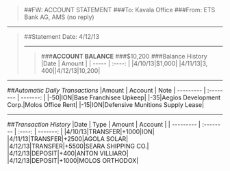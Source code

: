 > ##FW: ACCOUNT STATEMENT
> ###To: Kavala Office
> ###From: ETS Bank AG, AMS (no reply)

----------
>##Statement Date: 4/12/13
>***
>>###**ACCOUNT BALANCE**
>>###$10,200
>###Balance History
>|Date 	| Amount |
>| ----- | :----: |
>|4/10/13|$1,000|
>|4/11/13|$3,400|
>|4/12/13|$10,200|

***

##*Automatic Daily Transactions*
|Amount | Account | Note
| --------- | :-------- | -------: | 
|-50|ION|Base Franchisee Upkeep|
|-35|Aegios Development Corp.|Molos Office Rent|
|-15|ION|Defensive Munitions Supply Lease|

***
##*Transaction History*
|Date 	| Type | Amount | Account |
| --------- | :-------- | :----: | -------: |
|4/10/13|TRANSFER|+1000|ION|
|4/11/13|TRANSFER|+2500|AGOLA SOLAR|
|4/12/13|TRANSFER|+5500|SEARA SHIPPING CO.|
|4/12/13|DEPOSIT|+400|ANTON VILLIARO|
|4/12/13|DEPOSIT|+1000|MOLOS ORTHODOX|

